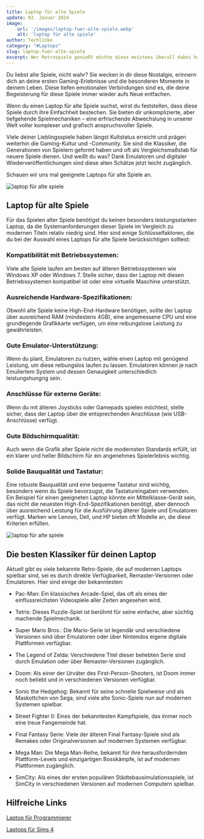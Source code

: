 ```yaml
---
title: Laptop für alte Spiele 
update: 02. Januar 2024
image:
    url: '/images/laptop-fuer-alte-spiele.webp' 
    alt: 'laptop für alte spiele'
author: Techlinko
category: "#Laptops"
slug: laptop-fuer-alte-spiele
excerpt: Wer Retrospiele genießt möchte diese meistens überall dabei haben. Wir zeigen dir den besten Laptop für alte Spiele!
---
```



Du liebst alte Spiele, nicht wahr? Sie wecken in dir diese Nostalgie, erinnern dich an deine ersten Gaming-Erlebnisse und die besonderen Momente in deinem Leben. Diese tiefen emotionalen Verbindungen sind es, die deine Begeisterung für diese Spiele immer wieder aufs Neue entfachen.

Wenn du einen Laptop für alte Spiele suchst, wirst du feststellen, dass diese Spiele durch ihre Einfachheit bestechen. Sie bieten dir unkomplizierte, aber tiefgehende Spielmechaniken – eine erfrischende Abwechslung in unserer Welt voller komplexer und grafisch anspruchsvoller Spiele.

Viele deiner Lieblingsspiele haben längst Kultstatus erreicht und prägen weiterhin die Gaming-Kultur und -Community. Sie sind die Klassiker, die Generationen von Spielern geformt haben und oft als Vergleichsmaßstab für neuere Spiele dienen. Und weißt du was? Dank Emulatoren und digitaler Wiederveröffentlichungen sind diese alten Schätze jetzt leicht zugänglich. 

Schauen wir uns mal geeignete Laptops für alte Spiele an.

<img src="/images/laptop-fuer-alte-spiele-2.webp" alt="laptop für alte spiele">

## Laptop für alte Spiele

Für das Spielen alter Spiele benötigst du keinen besonders leistungsstarken Laptop, da die Systemanforderungen dieser Spiele im Vergleich zu modernen Titeln relativ niedrig sind. Hier sind einige Schlüsselfaktoren, die du bei der Auswahl eines Laptops für alte Spiele berücksichtigen solltest:

### Kompatibilität mit Betriebssystemen:

Viele alte Spiele laufen am besten auf älteren Betriebssystemen wie Windows XP oder Windows 7. Stelle sicher, dass der Laptop mit diesen Betriebssystemen kompatibel ist oder eine virtuelle Maschine unterstützt.

### Ausreichende Hardware-Spezifikationen:

Obwohl alte Spiele keine High-End-Hardware benötigen, sollte der Laptop über ausreichend RAM (mindestens 4GB), eine angemessene CPU und eine grundlegende Grafikkarte verfügen, um eine reibungslose Leistung zu gewährleisten.

### Gute Emulator-Unterstützung:

Wenn du plant, Emulatoren zu nutzen, wähle einen Laptop mit genügend Leistung, um diese reibungslos laufen zu lassen. Emulatoren können je nach Emuliertem System und dessen Genauigkeit unterschiedlich leistungshungrig sein.

###  Anschlüsse für externe Geräte:

Wenn du mit älteren Joysticks oder Gamepads spielen möchtest, stelle sicher, dass der Laptop über die entsprechenden Anschlüsse (wie USB-Anschlüsse) verfügt.

###  Gute Bildschirmqualität:

Auch wenn die Grafik alter Spiele nicht die modernsten Standards erfüllt, ist ein klarer und heller Bildschirm für ein angenehmes Spielerlebnis wichtig.

###  Solide Bauqualität und Tastatur:

Eine robuste Bauqualität und eine bequeme Tastatur sind wichtig, besonders wenn du Spiele bevorzugst, die Tastatureingaben verwenden.
Ein Beispiel für einen geeigneten Laptop könnte ein Mittelklasse-Gerät sein, das nicht die neuesten High-End-Spezifikationen benötigt, aber dennoch über ausreichend Leistung für die Ausführung älterer Spiele und Emulatoren verfügt. Marken wie Lenovo, Dell, und HP bieten oft Modelle an, die diese Kriterien erfüllen.


<img src="/images/laptop-fuer-alte-spiele-3.webp" alt="laptop für alte spiele">


## Die besten Klassiker für deinen Laptop

Aktuell gibt es viele bekannte Retro-Spiele, die auf modernen Laptops spielbar sind, sei es durch direkte Verfügbarkeit, Remaster-Versionen oder Emulatoren. Hier sind einige der bekanntesten:

- Pac-Man: Ein klassisches Arcade-Spiel, das oft als eines der einflussreichsten Videospiele aller Zeiten angesehen wird.

- Tetris: Dieses Puzzle-Spiel ist berühmt für seine einfache, aber süchtig machende Spielmechanik.

- Super Mario Bros.: Die Mario-Serie ist legendär und verschiedene Versionen sind über Emulatoren oder über Nintendos eigene digitale Plattformen verfügbar.

- The Legend of Zelda: Verschiedene Titel dieser beliebten Serie sind durch Emulation oder über Remaster-Versionen zugänglich.

- Doom: Als einer der Urväter des First-Person-Shooters, ist Doom immer noch beliebt und in verschiedenen Versionen verfügbar.

- Sonic the Hedgehog: Bekannt für seine schnelle Spielweise und als Maskottchen von Sega, sind viele alte Sonic-Spiele nun auf modernen Systemen spielbar.

- Street Fighter II: Eines der bekanntesten Kampfspiele, das immer noch eine treue Fangemeinde hat.

- Final Fantasy Serie: Viele der älteren Final Fantasy-Spiele sind als Remakes oder Originalversionen auf modernen Systemen verfügbar.

- Mega Man: Die Mega Man-Reihe, bekannt für ihre herausfordernden Plattform-Levels und einzigartigen Bosskämpfe, ist auf modernen Plattformen zugänglich.

- SimCity: Als eines der ersten populären Städtebausimulationsspiele, ist SimCity in verschiedenen Versionen auf modernen Computern spielbar.


## Hilfreiche Links

[Laptop für Programmierer](/laptop-programmierer)

[Laptops für Sims 4](/laptops-fuer-sims-4)